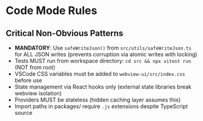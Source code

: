 # Code Mode Rules

## Critical Non-Obvious Patterns

- **MANDATORY**: Use `safeWriteJson()` from `src/utils/safeWriteJson.ts` for ALL JSON writes (prevents corruption via atomic writes with locking)
- Tests MUST run from workspace directory: `cd src && npx vitest run` (NOT from root)
- VSCode CSS variables must be added to `webview-ui/src/index.css` before use
- State management via React hooks only (external state libraries break webview isolation)
- Providers MUST be stateless (hidden caching layer assumes this)
- Import paths in packages/ require `.js` extensions despite TypeScript source
